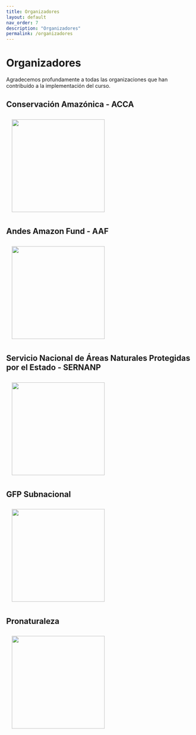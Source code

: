 ```yaml
---
title: Organizadores
layout: default
nav_order: 7
description: "Organizadores"
permalink: /organizadores
---
```


# Organizadores
Agradecemos profundamente a todas las organizaciones que han contribuído a la implementación del curso.

## Conservación Amazónica - ACCA
<img align="center" src="https://www.amazonconservation.org/wp-content/uploads/2021/07/logo-ACCA-secundario-300x123.png" hspace="15" vspace="10" width="250">

## Andes Amazon Fund - AAF
<img align="center" src="https://media.licdn.com/dms/image/v2/C510BAQHq94wLVThhug/company-logo_200_200/company-logo_200_200/0/1631311252137?e=2147483647&v=beta&t=RJ0hWAPXJ55Dl99O2l3qIM4dxemzQcweM74DkMVAkao" hspace="15" vspace="10" width="250">

## Servicio Nacional de Áreas Naturales Protegidas por el Estado - SERNANP
<img align="center" src="https://biodiversidadanp.sernanp.gob.pe/wp-content/uploads/2021/10/Sernanp-Logo-01-768x194.png" hspace="15" vspace="10" width="250">

## GFP Subnacional
<img align="center" src="https://www.gfpsubnacional.pe/wp-content/uploads/2021/05/Logo-GFP-2024-WEB-1024x324.png" hspace="15" vspace="10" width="250">

## Pronaturaleza
<img align="center" src="https://iucn.org/sites/default/files/crm-members-image/logo_enbajas_ae35f394c3a1fcc1f3bd3d471c9c0125_800.jpg" hspace="15" vspace="10" width="250">